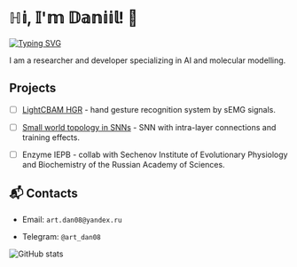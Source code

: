 # ℍ𝕚, 𝕀'𝕞 𝔻𝕒𝕟𝕚𝕚𝕝! 👋

[![Typing SVG](https://readme-typing-svg.herokuapp.com?font=Fira+Code&weight=600&size=30&pause=1000&color=FF8C00&width=435&lines=AI+researcher+%7C+Chemist)](https://git.io/typing-svg)

I am a researcher and developer specializing in AI and molecular modelling.

## Projects
- [ ] [LightCBAM HGR](https://github.com/artchemi/LightCBAM_HGR) - hand gesture recognition system by sEMG signals.

- [ ] [Small world topology in SNNs](https://github.com/artchemi/small_world_SNN) - SNN with intra-layer connections and training effects.

- [ ] Enzyme IEPB - collab with Sechenov Institute of Evolutionary Physiology and Biochemistry of the Russian Academy of Sciences.

## 📬 Contacts

- Email: `art.dan08@yandex.ru`

- Telegram: `@art_dan08`

![GitHub stats](https://github-readme-stats.vercel.app/api?username=artchemi&show_icons=true)


<!--
![](https://komarev.com/ghpvc/?username=artchemi)
**artchemi/artchemi** is a ✨ _special_ ✨ repository because its `README.md` (this file) appears on your GitHub profile.

Here are some ideas to get you started:

- 🔭 I’m currently working on ...
- 🌱 I’m currently learning ...
- 👯 I’m looking to collaborate on ...
- 🤔 I’m looking for help with ...
- 💬 Ask me about ...
- 📫 How to reach me: ...
- 😄 Pronouns: ...
- ⚡ Fun fact: ...
-->
